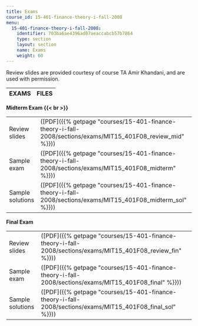 ```yaml
---
title: Exams
course_id: 15-401-finance-theory-i-fall-2008
menu:
  15-401-finance-theory-i-fall-2008:
    identifier: 703ba6ae4396ad87aeaccabcb57b7864
    type: section
    layout: section
    name: Exams
    weight: 60
---
```

Review slides are provided courtesy of course TA Amir Khandani, and are used with permission.

| EXAMS | FILES |
| --- | --- |

**Midterm Exam  {{< br >}}**

| | |
| --- | --- |
| Review slides | ([PDF]({{% getpage "courses/15-401-finance-theory-i-fall-2008/sections/exams/MIT15_401F08_review_mid" %}})) |
| Sample exam | ([PDF]({{% getpage "courses/15-401-finance-theory-i-fall-2008/sections/exams/MIT15_401F08_midterm" %}})) |
| Sample solutions | ([PDF]({{% getpage "courses/15-401-finance-theory-i-fall-2008/sections/exams/MIT15_401F08_midterm_sol" %}})) |

**Final Exam**

| | |
| --- | --- |
| Review slides | ([PDF]({{% getpage "courses/15-401-finance-theory-i-fall-2008/sections/exams/MIT15_401F08_review_fin" %}})) |
| Sample exam | ([PDF]({{% getpage "courses/15-401-finance-theory-i-fall-2008/sections/exams/MIT15_401F08_final" %}})) |
| Sample solutions | ([PDF]({{% getpage "courses/15-401-finance-theory-i-fall-2008/sections/exams/MIT15_401F08_final_sol" %}}))